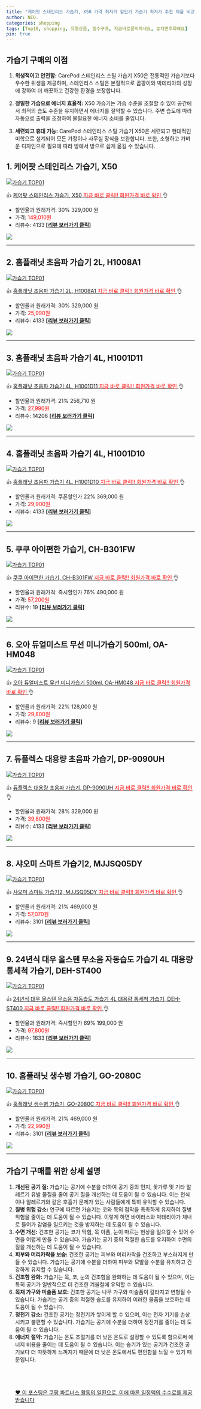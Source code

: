 ```yaml
---
title: "케어팟 스테인리스 가습기, X50 가격 최저가 할인가 가습기 최저가 추천 제품 비교"
author: NEO.
categories: shopping
tags: [Top10, shopping, 유행상품, 필수구매, 지금바로클릭하세요, 놓치면후회해요]
pin: true
---
```

## 가습기 구매의 이점
1. **위생적이고 안전함:** CarePod 스테인리스 스틸 가습기 X50은 전통적인 가습기보다 우수한 위생을 제공하며, 스테인리스 스틸은 본질적으로 곰팡이와 박테리아의 성장에 강하여 더 깨끗하고 건강한 환경을 보장합니다.

2. **정밀한 가습으로 에너지 효율적:** X50 가습기는 가습 수준을 조절할 수 있어 공간에서 최적의 습도 수준을 유지하면서 에너지를 절약할 수 있습니다. 주변 습도에 따라 자동으로 출력을 조정하여 불필요한 에너지 소비를 줄입니다.

3. **세련되고 휴대 가능:** CarePod 스테인리스 스틸 가습기 X50은 세련되고 현대적인 미학으로 설계되어 모든 가정이나 사무실 장식을 보완합니다. 또한, 소형하고 가벼운 디자인으로 필요에 따라 방에서 방으로 쉽게 옮길 수 있습니다.

   

## 1. 케어팟 스테인리스 가습기, X50

[![가습기 TOP01](https://thumbnail8.coupangcdn.com/thumbnails/remote/490x490ex/image/vendor_inventory/8d9b/89f476e3240ebd83eb0e6aea9a1000f389f777784fb676aa514993f0804d.jpg)](https://link.coupang.com/re/AFFSDP?lptag=AF3617701&subid=GithubCoopas&pageKey=6515912882&traceid=V0-153&itemId=14414074228&vendorItemId=82988257541)


👍 [케어팟 스테인리스 가습기, X50 <font color=red> 지금 바로 클릭!! 회원가격 바로 확인 </font> ](https://link.coupang.com/re/AFFSDP?lptag=AF3617701&subid=GithubCoopas&pageKey=6515912882&traceid=V0-153&itemId=14414074228&vendorItemId=82988257541) 👌 


- 할인율과 원래가격: 30%  329,000   원
- 가격: <span style='color:red'>149,010원</span>
- 리뷰수: 4133  [**[리뷰 보러가기 클릭]**](https://link.coupang.com/re/AFFSDP?lptag=AF3617701&subid=GithubCoopas&pageKey=6515912882&traceid=V0-153&itemId=14414074228&vendorItemId=82988257541)

[![](/discount_price.png)](https://link.coupang.com/re/AFFSDP?lptag=AF3617701&subid=GithubCoopas&pageKey=6515912882&traceid=V0-153&itemId=14414074228&vendorItemId=82988257541)

---


   

## 2. 홈플래닛 초음파 가습기 2L, H1008A1

[![가습기 TOP01](https://thumbnail8.coupangcdn.com/thumbnails/remote/490x490ex/image/retail/images/7821623962360597-558fc5de-8925-4228-9abe-fb41825ed0d9.jpg)](https://link.coupang.com/re/AFFSDP?lptag=AF3617701&subid=GithubCoopas&pageKey=5381260933&traceid=V0-153&itemId=7994009245&vendorItemId=75282911795)


👍 [홈플래닛 초음파 가습기 2L, H1008A1 <font color=red> 지금 바로 클릭!! 회원가격 바로 확인 </font> ](https://link.coupang.com/re/AFFSDP?lptag=AF3617701&subid=GithubCoopas&pageKey=5381260933&traceid=V0-153&itemId=7994009245&vendorItemId=75282911795) 👌 


- 할인율과 원래가격: 30%  329,000   원
- 가격: <span style='color:red'>25,990원</span>
- 리뷰수: 4133  [**[리뷰 보러가기 클릭]**](https://link.coupang.com/re/AFFSDP?lptag=AF3617701&subid=GithubCoopas&pageKey=5381260933&traceid=V0-153&itemId=7994009245&vendorItemId=75282911795)

[![](/discount_price.png)](https://link.coupang.com/re/AFFSDP?lptag=AF3617701&subid=GithubCoopas&pageKey=5381260933&traceid=V0-153&itemId=7994009245&vendorItemId=75282911795)

---


   

## 3. 홈플래닛 초음파 가습기 4L, H1001D11

[![가습기 TOP01](https://thumbnail7.coupangcdn.com/thumbnails/remote/490x490ex/image/retail/images/1928588542001435-28a43832-b197-43fd-b366-622616833a3f.jpg)](https://link.coupang.com/re/AFFSDP?lptag=AF3617701&subid=GithubCoopas&pageKey=324788226&traceid=V0-153&itemId=3801974770&vendorItemId=86953840553)


👍 [홈플래닛 초음파 가습기 4L, H1001D11 <font color=red> 지금 바로 클릭!! 회원가격 바로 확인 </font> ](https://link.coupang.com/re/AFFSDP?lptag=AF3617701&subid=GithubCoopas&pageKey=324788226&traceid=V0-153&itemId=3801974770&vendorItemId=86953840553) 👌 


- 할인율과 원래가격: 21%  256,710   원
- 가격: <span style='color:red'>27,990원</span>
- 리뷰수: 14206  [**[리뷰 보러가기 클릭]**](https://link.coupang.com/re/AFFSDP?lptag=AF3617701&subid=GithubCoopas&pageKey=324788226&traceid=V0-153&itemId=3801974770&vendorItemId=86953840553)

[![](/discount_price.png)](https://link.coupang.com/re/AFFSDP?lptag=AF3617701&subid=GithubCoopas&pageKey=324788226&traceid=V0-153&itemId=3801974770&vendorItemId=86953840553)

---


   

## 4. 홈플래닛 초음파 가습기 4L, H1001D10

[![가습기 TOP01](https://thumbnail6.coupangcdn.com/thumbnails/remote/490x490ex/image/retail/images/2946182229180382-6c6e6fa1-97dc-4a37-8bc6-60ff9403774a.jpg)](https://link.coupang.com/re/AFFSDP?lptag=AF3617701&subid=GithubCoopas&pageKey=324788226&traceid=V0-153&itemId=1039837147&vendorItemId=86953840501)


👍 [홈플래닛 초음파 가습기 4L, H1001D10 <font color=red> 지금 바로 클릭!! 회원가격 바로 확인 </font> ](https://link.coupang.com/re/AFFSDP?lptag=AF3617701&subid=GithubCoopas&pageKey=324788226&traceid=V0-153&itemId=1039837147&vendorItemId=86953840501) 👌 


- 할인율과 원래가격: 쿠폰할인가 22%  369,000   원
- 가격: <span style='color:red'>29,900원</span>
- 리뷰수: 4133  [**[리뷰 보러가기 클릭]**](https://link.coupang.com/re/AFFSDP?lptag=AF3617701&subid=GithubCoopas&pageKey=324788226&traceid=V0-153&itemId=1039837147&vendorItemId=86953840501)

[![](/discount_price.png)](https://link.coupang.com/re/AFFSDP?lptag=AF3617701&subid=GithubCoopas&pageKey=324788226&traceid=V0-153&itemId=1039837147&vendorItemId=86953840501)

---


   

## 5. 쿠쿠 아이편한 가습기, CH-B301FW

[![가습기 TOP01](https://thumbnail6.coupangcdn.com/thumbnails/remote/490x490ex/image/retail/images/1922698473193914-140e9042-0560-41d9-9283-1dfaf96c2283.jpg)](https://link.coupang.com/re/AFFSDP?lptag=AF3617701&subid=GithubCoopas&pageKey=6069850038&traceid=V0-153&itemId=11201093138&vendorItemId=78478804836)


👍 [쿠쿠 아이편한 가습기, CH-B301FW <font color=red> 지금 바로 클릭!! 회원가격 바로 확인 </font> ](https://link.coupang.com/re/AFFSDP?lptag=AF3617701&subid=GithubCoopas&pageKey=6069850038&traceid=V0-153&itemId=11201093138&vendorItemId=78478804836) 👌 


- 할인율과 원래가격: 즉시할인가 76%  490,000   원
- 가격: <span style='color:red'>57,200원</span>
- 리뷰수: 19  [**[리뷰 보러가기 클릭]**](https://link.coupang.com/re/AFFSDP?lptag=AF3617701&subid=GithubCoopas&pageKey=6069850038&traceid=V0-153&itemId=11201093138&vendorItemId=78478804836)

[![](/discount_price.png)](https://link.coupang.com/re/AFFSDP?lptag=AF3617701&subid=GithubCoopas&pageKey=6069850038&traceid=V0-153&itemId=11201093138&vendorItemId=78478804836)

---


   

## 6. 오아 듀얼미스트 무선 미니가습기 500ml, OA-HM048

[![가습기 TOP01](https://thumbnail6.coupangcdn.com/thumbnails/remote/490x490ex/image/retail/images/2980016791220285-c7aa4d97-a024-445e-aa35-548cd4161f25.jpg)](https://link.coupang.com/re/AFFSDP?lptag=AF3617701&subid=GithubCoopas&pageKey=327644303&traceid=V0-153&itemId=1048302783&vendorItemId=5512650458)


👍 [오아 듀얼미스트 무선 미니가습기 500ml, OA-HM048 <font color=red> 지금 바로 클릭!! 회원가격 바로 확인 </font> ](https://link.coupang.com/re/AFFSDP?lptag=AF3617701&subid=GithubCoopas&pageKey=327644303&traceid=V0-153&itemId=1048302783&vendorItemId=5512650458) 👌 


- 할인율과 원래가격: 22%  128,000   원
- 가격: <span style='color:red'>29,800원</span>
- 리뷰수: 9  [**[리뷰 보러가기 클릭]**](https://link.coupang.com/re/AFFSDP?lptag=AF3617701&subid=GithubCoopas&pageKey=327644303&traceid=V0-153&itemId=1048302783&vendorItemId=5512650458)

[![](/discount_price.png)](https://link.coupang.com/re/AFFSDP?lptag=AF3617701&subid=GithubCoopas&pageKey=327644303&traceid=V0-153&itemId=1048302783&vendorItemId=5512650458)

---


   

## 7. 듀플렉스 대용량 초음파 가습기, DP-9090UH

[![가습기 TOP01](https://thumbnail9.coupangcdn.com/thumbnails/remote/490x490ex/image/retail/images/479913803682946-7f826fb4-995c-4370-ad5a-c7ce7eabbf27.jpg)](https://link.coupang.com/re/AFFSDP?lptag=AF3617701&subid=GithubCoopas&pageKey=135421920&traceid=V0-153&itemId=417276028&vendorItemId=3118402668)


👍 [듀플렉스 대용량 초음파 가습기, DP-9090UH <font color=red> 지금 바로 클릭!! 회원가격 바로 확인 </font> ](https://link.coupang.com/re/AFFSDP?lptag=AF3617701&subid=GithubCoopas&pageKey=135421920&traceid=V0-153&itemId=417276028&vendorItemId=3118402668) 👌 


- 할인율과 원래가격: 28%  329,000   원
- 가격: <span style='color:red'>39,800원</span>
- 리뷰수: 4133  [**[리뷰 보러가기 클릭]**](https://link.coupang.com/re/AFFSDP?lptag=AF3617701&subid=GithubCoopas&pageKey=135421920&traceid=V0-153&itemId=417276028&vendorItemId=3118402668)

[![](/discount_price.png)](https://link.coupang.com/re/AFFSDP?lptag=AF3617701&subid=GithubCoopas&pageKey=135421920&traceid=V0-153&itemId=417276028&vendorItemId=3118402668)

---


   

## 8. 샤오미 스마트 가습기2, MJJSQ05DY

[![가습기 TOP01](https://thumbnail9.coupangcdn.com/thumbnails/remote/490x490ex/image/retail/images/4593070708812702-46179611-4907-4c21-aa28-688dcf00819b.jpg)](https://link.coupang.com/re/AFFSDP?lptag=AF3617701&subid=GithubCoopas&pageKey=6827655398&traceid=V0-153&itemId=16199920263&vendorItemId=83394600512)


👍 [샤오미 스마트 가습기2, MJJSQ05DY <font color=red> 지금 바로 클릭!! 회원가격 바로 확인 </font> ](https://link.coupang.com/re/AFFSDP?lptag=AF3617701&subid=GithubCoopas&pageKey=6827655398&traceid=V0-153&itemId=16199920263&vendorItemId=83394600512) 👌 


- 할인율과 원래가격: 21%  469,000   원
- 가격: <span style='color:red'>57,070원</span>
- 리뷰수: 3101  [**[리뷰 보러가기 클릭]**](https://link.coupang.com/re/AFFSDP?lptag=AF3617701&subid=GithubCoopas&pageKey=6827655398&traceid=V0-153&itemId=16199920263&vendorItemId=83394600512)

[![](/discount_price.png)](https://link.coupang.com/re/AFFSDP?lptag=AF3617701&subid=GithubCoopas&pageKey=6827655398&traceid=V0-153&itemId=16199920263&vendorItemId=83394600512)

---


   

## 9. 24년식 대우 올스텐 무소음 자동습도 가습기 4L 대용량 통세척 가습기, DEH-ST400

[![가습기 TOP01](https://thumbnail8.coupangcdn.com/thumbnails/remote/490x490ex/image/vendor_inventory/719d/ec3a2675f7a75c7bdbb0e37feb04690a845df2079d001d153b1e249342d7.jpg)](https://link.coupang.com/re/AFFSDP?lptag=AF3617701&subid=GithubCoopas&pageKey=7685209558&traceid=V0-153&itemId=20536185122&vendorItemId=87622862855)


👍 [24년식 대우 올스텐 무소음 자동습도 가습기 4L 대용량 통세척 가습기, DEH-ST400 <font color=red> 지금 바로 클릭!! 회원가격 바로 확인 </font> ](https://link.coupang.com/re/AFFSDP?lptag=AF3617701&subid=GithubCoopas&pageKey=7685209558&traceid=V0-153&itemId=20536185122&vendorItemId=87622862855) 👌 


- 할인율과 원래가격: 즉시할인가 69%  199,000   원
- 가격: <span style='color:red'>97,800원</span>
- 리뷰수: 1633  [**[리뷰 보러가기 클릭]**](https://link.coupang.com/re/AFFSDP?lptag=AF3617701&subid=GithubCoopas&pageKey=7685209558&traceid=V0-153&itemId=20536185122&vendorItemId=87622862855)

[![](/discount_price.png)](https://link.coupang.com/re/AFFSDP?lptag=AF3617701&subid=GithubCoopas&pageKey=7685209558&traceid=V0-153&itemId=20536185122&vendorItemId=87622862855)

---


   

## 10. 홈플래닛 생수병 가습기, GO-2080C

[![가습기 TOP01](https://thumbnail9.coupangcdn.com/thumbnails/remote/490x490ex/image/retail/images/2062849848167032-35500db9-aa76-44e6-9969-02d938eb0c85.jpg)](https://link.coupang.com/re/AFFSDP?lptag=AF3617701&subid=GithubCoopas&pageKey=5234137918&traceid=V0-153&itemId=7375671438&vendorItemId=74666760106)


👍 [홈플래닛 생수병 가습기, GO-2080C <font color=red> 지금 바로 클릭!! 회원가격 바로 확인 </font> ](https://link.coupang.com/re/AFFSDP?lptag=AF3617701&subid=GithubCoopas&pageKey=5234137918&traceid=V0-153&itemId=7375671438&vendorItemId=74666760106) 👌 


- 할인율과 원래가격: 21%  469,000   원
- 가격: <span style='color:red'>22,990원</span>
- 리뷰수: 3101  [**[리뷰 보러가기 클릭]**](https://link.coupang.com/re/AFFSDP?lptag=AF3617701&subid=GithubCoopas&pageKey=5234137918&traceid=V0-153&itemId=7375671438&vendorItemId=74666760106)

[![](/discount_price.png)](https://link.coupang.com/re/AFFSDP?lptag=AF3617701&subid=GithubCoopas&pageKey=5234137918&traceid=V0-153&itemId=7375671438&vendorItemId=74666760106)

---
## 가습기 구매를 위한 상세 설명
1. **개선된 공기 질:** 가습기는 공기에 수분을 더하여 공기 중의 먼지, 꽃가루 및 기타 알레르기 유발 물질을 줄여 공기 질을 개선하는 데 도움이 될 수 있습니다. 이는 천식이나 알레르기와 같은 호흡기 문제가 있는 사람들에게 특히 유익할 수 있습니다.
2. **질병 위험 감소:** 연구에 따르면 가습기는 코와 목의 점막을 촉촉하게 유지하여 질병 위험을 줄이는 데 도움이 될 수 있습니다. 이렇게 하면 바이러스와 박테리아가 체내로 들어가 감염을 일으키는 것을 방지하는 데 도움이 될 수 있습니다.
3. **수면 개선:** 건조한 공기는 코가 막힘, 목 아픔, 눈이 마르는 현상을 일으킬 수 있어 수면을 어렵게 만들 수 있습니다. 가습기는 공기 중의 적절한 습도를 유지하여 수면의 질을 개선하는 데 도움이 될 수 있습니다.
4. **피부와 머리카락을 보습:** 건조한 공기는 피부와 머리카락을 건조하고 부스러지게 만들 수 있습니다. 가습기는 공기에 수분을 더하여 피부와 모발을 수분을 유지하고 건강하게 유지할 수 있습니다.
5. **건조함 완화:** 가습기는 목, 코, 눈의 건조함을 완화하는 데 도움이 될 수 있으며, 이는 특히 공기가 일반적으로 더 건조한 겨울철에 유익할 수 있습니다.
6. **목재 가구와 미술품 보호:** 건조한 공기는 나무 가구와 미술품이 갈라지고 변형될 수 있습니다. 가습기는 공기 중의 적절한 습도를 유지하여 이러한 물품을 보호하는 데 도움이 될 수 있습니다.
7. **정전기 감소:** 건조한 공기는 정전기가 쌓이게 할 수 있으며, 이는 전자 기기를 손상시키고 불편할 수 있습니다. 가습기는 공기에 수분을 더하여 정전기를 줄이는 데 도움이 될 수 있습니다.
8. **에너지 절약:** 가습기는 온도 조절기를 더 낮은 온도로 설정할 수 있도록 함으로써 에너지 비용을 줄이는 데 도움이 될 수 있습니다. 이는 습기가 있는 공기가 건조한 공기보다 더 따뜻하게 느껴지기 때문에 더 낮은 온도에서도 편안함을 느낄 수 있기 때문입니다.<br><br><br><br><br> [ ❤  이 포스팅은 쿠팡 파트너스 활동의 일환으로, 이에 따른 일정액의 수수료를 제공받습니다](https://link.coupang.com/a/bcEFyh)